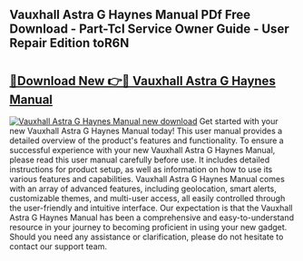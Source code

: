 ## Vauxhall Astra G Haynes Manual PDf Free Download - Part-TcI Service Owner Guide - User Repair Edition toR6N

# <h2><a href="http://bc67308.oget.top/?id=Vauxhall+Astra+G+Haynes+Manual">🔗Download New 👉🔴 Vauxhall Astra G Haynes Manual</a></h2>

[![Vauxhall Astra G Haynes Manual new download](https://i.imgur.com/5g1atiW.png)](http://bc67308.oget.top/?id=Vauxhall+Astra+G+Haynes+Manual)
Get started with your new Vauxhall Astra G Haynes Manual today! This user manual provides a detailed overview of the product's features and functionality. To ensure a successful experience with your new Vauxhall Astra G Haynes Manual, please read this user manual carefully before use. It includes detailed instructions for product setup, as well as information on how to use its various features and capabilities. Vauxhall Astra G Haynes Manual comes with an array of advanced features, including geolocation, smart alerts, customizable themes, and multi-user access, all easily controlled through the user-friendly and intuitive interface. Our expectation is that the Vauxhall Astra G Haynes Manual has been a comprehensive and easy-to-understand resource in your journey to becoming proficient in using your new gadget. Should you need any assistance or clarification, please do not hesitate to contact our support team.
